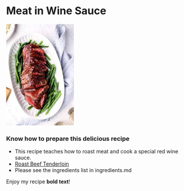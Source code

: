 # Meat in Wine Sauce

![!](./recipe.jpg "Meat in Wine Sauce")

### Know how to prepare this delicious recipe

- This recipe teaches how to roast meat and cook a special red wine sauce.
- [Roast Beef Tenderloin](https://www.onceuponachef.com/recipes/roast-beef-tenderloin-wine-sauce.html)
- Please see the ingredients list in ingredients.md


Enjoy my recipe <strong>bold text</strong>!